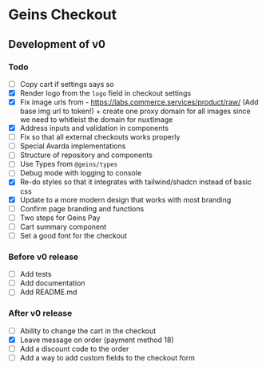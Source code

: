 # Geins Checkout

## Development of v0

### Todo

- [ ] Copy cart if settings says so
- [x] Render logo from the `logo` field in checkout settings
- [x] Fix image urls from - https://labs.commerce.services/product/raw/ (Add base img url to token!) + create one proxy domain for all images since we need to whitleist the domain for nuxtImage
- [x] Address inputs and validation in components
- [ ] Fix so that all external checkouts works properly
- [ ] Special Avarda implementations
- [ ] Structure of repository and components
- [ ] Use Types from `@geins/types`
- [ ] Debug mode with logging to console
- [x] Re-do styles so that it integrates with tailwind/shadcn instead of basic css
- [x] Update to a more modern design that works with most branding
- [ ] Confirm page branding and functions
- [ ] Two steps for Geins Pay
- [ ] Cart summary component
- [ ] Set a good font for the checkout

### Before v0 release

- [ ] Add tests
- [ ] Add documentation
- [ ] Add README.md

### After v0 release

- [ ] Ability to change the cart in the checkout
- [x] Leave message on order (payment method 18)
- [ ] Add a discount code to the order
- [ ] Add a way to add custom fields to the checkout form
